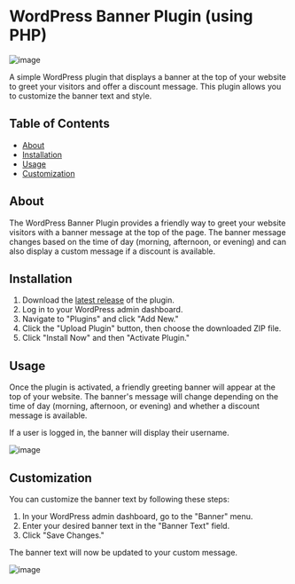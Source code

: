# WordPress Banner Plugin (using PHP)

![image](https://github.com/lakpro/banner-plugin-wordpress/assets/73340463/b89e1891-b494-4b7c-8969-59e9a22e4169)


A simple WordPress plugin that displays a banner at the top of your website to greet your visitors and offer a discount message. This plugin allows you to customize the banner text and style.

## Table of Contents

- [About](#about)
- [Installation](#installation)
- [Usage](#usage)
- [Customization](#customization)

## About

The WordPress Banner Plugin provides a friendly way to greet your website visitors with a banner message at the top of the page. The banner message changes based on the time of day (morning, afternoon, or evening) and can also display a custom message if a discount is available.

## Installation

1. Download the [latest release](https://github.com/lakpro/banner-plugin/releases) of the plugin.
2. Log in to your WordPress admin dashboard.
3. Navigate to "Plugins" and click "Add New."
4. Click the "Upload Plugin" button, then choose the downloaded ZIP file.
5. Click "Install Now" and then "Activate Plugin."

## Usage

Once the plugin is activated, a friendly greeting banner will appear at the top of your website. The banner's message will change depending on the time of day (morning, afternoon, or evening) and whether a discount message is available.

If a user is logged in, the banner will display their username.

![image](https://github.com/lakpro/banner-plugin-wordpress/assets/73340463/d7e5a141-2393-457a-a830-d91e9e7178a9)

## Customization

You can customize the banner text by following these steps:

1. In your WordPress admin dashboard, go to the "Banner" menu.
2. Enter your desired banner text in the "Banner Text" field.
3. Click "Save Changes."

The banner text will now be updated to your custom message.

![image](https://github.com/lakpro/banner-plugin-wordpress/assets/73340463/cfa7d624-230b-41f0-b547-f99e79a54954)
